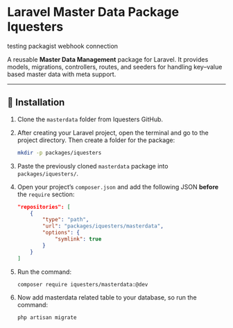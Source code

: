 # Laravel Master Data Package Iquesters

testing packagist webhook connection

A reusable **Master Data Management** package for Laravel.
It provides models, migrations, controllers, routes, and seeders for handling key–value based master data with meta support.

---

## 🚀 Installation

1. Clone the `masterdata` folder from Iquesters GitHub.
2. After creating your Laravel project, open the terminal and go to the project directory. Then create a folder for the package:

   ```bash
   mkdir -p packages/iquesters
   ```
3. Paste the previously cloned `masterdata` package into `packages/iquesters/`.
4. Open your project’s `composer.json` and add the following JSON **before** the `require` section:

   ```json
   "repositories": [
       {
           "type": "path",
           "url": "packages/iquesters/masterdata",
           "options": {
               "symlink": true
           }
       }
   ]
   ```
5. Run the command:

   ```bash
   composer require iquesters/masterdata:@dev
   ```
5. Now add masterdata related table to your database, so run the command:

    ```bash
    php artisan migrate
    ```